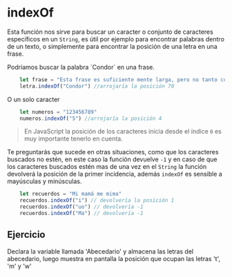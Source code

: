 # indexOf

Esta función nos sirve para buscar un caracter o conjunto de caracteres específicos en un `String`, es útil por ejemplo para encontrar palabras dentro de un texto, o simplemente para encontrar la posición de una letra en una frase.

Podríamos buscar la palabra ´Condor´ en una frase.
```js
    let frase = "Esta frase es suficiente mente larga, pero no tanto como las alas del Condor de los Andes"
    letra.indexOf("Condor") //arrojaría la posición 70 
```
O un solo caracter

```js
    let numeros = "123456789"
    numeros.indexOf("5") //arrojaría la posición 4
```
> En JavaScript la posición de los caracteres inicia desde el índice `0` es muy importante tenerlo en cuenta.

Te preguntarás que sucede en otras situaciones, como que los caracteres buscados no estén, en este caso la función devuelve `-1` y en caso de que los caracteres buscados estén mas de una vez en el `String` la función devolverá la posición de la primer incidencia, además `indexOf` es sensible a mayúsculas y minúsculas.

```js
    let recuerdos = "Mi mamá me mima"
    recuerdos.indexOf("i") // devolvería la posición 1
    recuerdos.indexOf("uo") // devolvería -1
    recuerdos.indexOf("Ma") // devolvería -1
```

## Ejercicio

Declara la variable llamada 'Abecedario' y almacena las letras del abecedario, luego muestra en pantalla la posición que ocupan las letras 't', 'm' y 'w'

